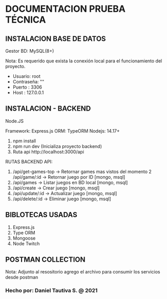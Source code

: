 
# DOCUMENTACION PRUEBA TÉCNICA

## INSTALACION BASE DE DATOS

Gestor BD: MySQL(8+)

Nota: Es requerido que exista la conexión local para el funcionamiento del proyecto.

- Usuario: root 
- Contraseña: ""
- Puerto : 3306
- Host : 127.0.0.1

## INSTALACION - BACKEND

Node.JS

Framework: Express.js
ORM: TypeORM
Nodejs: 14.17+

1. npm install
5. npm run dev (Inicializa proyecto backend)
6. Ruta api http://localhost:3000/api


RUTAS BACKEND API: 

1. /api/get-games-top -> Retornar games mas vistos del momento
2  /api/game/:id      -> Retornar juego por ID [mongo, msql]
2. /api/games         -> Listar juegos en BD local [mongo, msql]
3. /api/create        -> Crear juego [mongo, msql]
4. /api/update/:id    -> Actualizar juego [mongo, msql]
5. /api/delete/:id    -> Eliminar juego [mongo, msql]


## BIBLOTECAS USADAS

1. Express.js
2. Type ORM
3. Mongoose
4. Node Twitch

## POSTMAN COLLECTION

Nota: Adjunto al resositorio agrego el archivo para consumir los servicios desde postman



### Hecho por: Daniel Tautiva S. @ 2021
